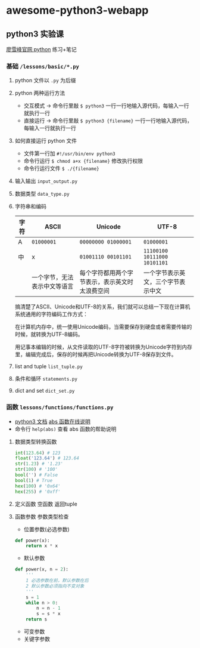 # awesome-python3-webapp

## python3 实验课

[廖雪峰官网 python](http://www.liaoxuefeng.com/wiki/0014316089557264a6b348958f449949df42a6d3a2e542c000) 练习+笔记

### 基础 `/lessons/basic/*.py`

1. python 文件以 `.py` 为后缀
2. python 两种运行方法
    - 交互模式 -> 命令行里敲 `$ python3` 一行一行地输入源代码，每输入一行就执行一行
    - 直接运行 -> 命令行里敲 `$ python3 {filename}` 一行一行地输入源代码，每输入一行就执行一行
3. 如何直接运行 python 文件
    - 文件第一行加 `#!/usr/bin/env python3`
    - 命令行运行 `$ chmod a+x {filename}` 修改执行权限
    - 命令行运行文件 `$ ./{filename}`
4. 输入输出 `input_output.py`
5. 数据类型 `data_type.py`
6. 字符串和编码

    |字符|ASCII|Unicode|UTF-8|
    |---|---|---|---|
    |A|`01000001`|`00000000 01000001`|`01000001`|
    |中|x|`01001110 00101101`|`11100100 10111000 10101101`|
    ||一个字节，无法表示中文等语言|每个字符都用两个字节表示，表示英文时太浪费空间|一个字节表示英文，三个字节表示中文|

    搞清楚了ASCII、Unicode和UTF-8的关系，我们就可以总结一下现在计算机系统通用的字符编码工作方式：

    在计算机内存中，统一使用Unicode编码，当需要保存到硬盘或者需要传输的时候，就转换为UTF-8编码。

    用记事本编辑的时候，从文件读取的UTF-8字符被转换为Unicode字符到内存里，编辑完成后，保存的时候再把Unicode转换为UTF-8保存到文件。

7. list and tuple `list_tuple.py`
8. 条件和循环 `statements.py`
9. dict and set `dict_set.py`

### 函数 `lessons/functions/functions.py`

+ [python3 文档](https://docs.python.org/3/index.html) [abs 函数在线说明](https://docs.python.org/3/library/functions.html#abs)
+ 命令行 `help(abs)` 查看 abs 函数的帮助说明

1. 数据类型转换函数

    ```py
    int(123.64) # 123
    float('123.64') # 123.64
    str(1.23) # '1.23'
    str(100) # '100'
    bool('') # False
    bool(1) # True
    hex(100) # '0x64'
    hex(255) # '0xff'
    ```
    
2. 定义函数 空函数 返回tuple 
3. 函数参数 参数类型检查
    - 位置参数(必选参数)
    ```python
    def power(x):
        return x * x
    ```
    - 默认参数
    ```python
    def power(x, n = 2):
        '''
        1 必选参数在前，默认参数在后
        2 默认参数必须指向不变对象
        '''
        s = 1
        while n > 0:
            n = n - 1
            s = s * x
        return s
    ```
    - 可变参数
    - 关键字参数
